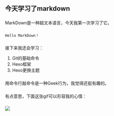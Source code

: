 ##  今天学习了markdown
###
MarkDown是一种超文本语言，今天我第一次学习了它。
###  
`Hello MarkDown！`
###  
接下来我还会学习：
1.  Git的基础命令
1.  Hexo框架
1.  Hexo更换主题
###  
用命令行敲命令是一种Geek行为，我觉得还挺有趣的。
###  
有点意思，下面这张gif可以形容我的心情：
###  
![](https://qgt-style.oss-cn-hangzhou.aliyuncs.com/newcoursep4/g1/g1-2-2/tenor.gif)
